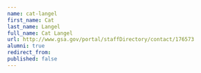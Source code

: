 ```yaml
---
name: cat-langel
first_name: Cat
last_name: Langel
full_name: Cat Langel
url: http://www.gsa.gov/portal/staffDirectory/contact/176573
alumni: true
redirect_from:
published: false
---
```


